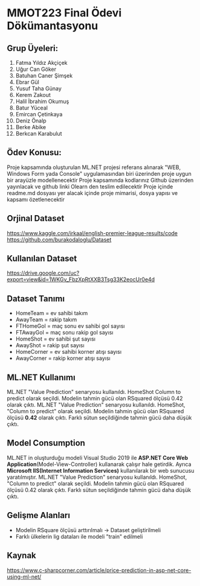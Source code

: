 # MMOT223 Final Ödevi Dökümantasyonu
## Grup Üyeleri:
1. Fatma Yıldız Akçiçek
2. Uğur Can Göker
3. Batuhan Caner Şimşek
4. Ebrar Gül
5. Yusuf Taha Günay
6. Kerem Zakout
7. Halil İbrahim Okumuş
8. Batur Yüceal
9. Emircan Çetinkaya
10. Deniz Önalp
11. Berke Abike
12. Berkcan Karabulut
## Ödev Konusu:
 Proje kapsamında oluşturulan ML.NET projesi  referans alınarak "WEB, Windows Form yada Console" uygulamasından biri üzerinden proje uygun bir arayüzle modellenecektir Proje kapsamında kodlarınız Github üzerinden yayınlacak ve github linki Olearn den teslim edilecektir Proje içinde readme.md dosyası yer alacak içinde proje mimarisi, dosya yapısı ve kapsamı özetlenecektir
## Orjinal Dataset
https://www.kaggle.com/irkaal/english-premier-league-results/code
https://github.com/burakodaloglu/Dataset
## Kullanılan Dataset
https://drive.google.com/uc?export=view&id=1WKGv_FbzXpRtXXB3Tsg33K2eocUr0e4d
## Dataset Tanımı
- HomeTeam = ev sahibi takım
- AwayTeam	= rakip takım
- FTHomeGol	= maç sonu ev sahibi gol sayısı
- FTAwayGol = maç sonu rakip gol sayısı
- HomeShot = ev sahibi şut sayısı
- AwayShot = rakip şut sayısı
- HomeCorner = ev sahibi korner atışı sayısı
- AwayCorner = rakip korner atışı sayısı
## ML.NET Kullanımı
ML.NET "Value Prediction" senaryosu kullanıldı. HomeShot Column to predict olarak seçildi. Modelin tahmin gücü olan RSquared ölçüsü 0.42 olarak çıktı.
ML.NET "Value Prediction" senaryosu kullanıldı. HomeShot, "Column to predict" olarak seçildi. Modelin tahmin gücü olan RSquared ölçüsü **0.42** olarak çıktı. Farklı sütun seçildiğinde tahmin gücü daha düşük çıktı.
## Model Consumption
ML.NET in oluşturduğu modeli Visual Studio 2019 ile **ASP.NET Core Web Application**(Model-View-Controller) kullanarak çalışır hale getirdik. Ayrıca **Microsoft IIS(Internet Information Services)** kullanılarak bir web sunucusu yaratılmıştır.
ML.NET "Value Prediction" senaryosu kullanıldı. HomeShot, "Column to predict" olarak seçildi. Modelin tahmin gücü olan RSquared ölçüsü 0.42 olarak çıktı. Farklı sütun seçildiğinde tahmin gücü daha düşük çıktı.
## Gelişme Alanları
- Modelin RSquare ölçüsü arttırılmalı -> Dataset geliştirilmeli
- Farklı ülkelerin lig dataları ile modeli "train" edilmeli
## Kaynak
https://www.c-sharpcorner.com/article/price-prediction-in-asp-net-core-using-ml-net/
